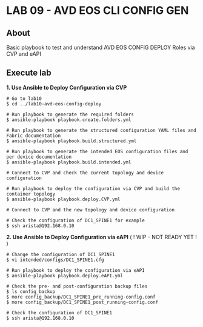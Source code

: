 # LAB 09 - AVD EOS CLI CONFIG GEN

## About

Basic playbook to test and understand AVD EOS CONFIG DEPLOY Roles via CVP and eAPI

## Execute lab

__1. Use Ansible to Deploy Configuration via CVP__

```shell
# Go to lab10
$ cd ../lab10-avd-eos-config-deploy

# Run playbook to generate the required folders
$ ansible-playbook playbook.create.folders.yml

# Run playbook to generate the structured configuration YAML files and Fabric documentation
$ ansible-playbook playbook.build.structured.yml

# Run playbook to generate the intended EOS configuration files and per device documentation
$ ansible-playbook playbook.build.intended.yml

# Connect to CVP and check the current topology and device configuration

# Run playbook to deploy the configuration via CVP and build the container topology
$ ansible-playbook playbook.deploy.CVP.yml

# Connect to CVP and the new topology and device configuration

# Check the configuration of DC1_SPINE1 for example
$ ssh arista@192.168.0.10

```

__2. Use Ansible to Deploy Configuration via eAPI__ ( ! WIP - NOT READY YET ! )

```shell
# Change the configuration of DC1_SPINE1
$ vi intended/configs/DC1_SPINE1.cfg

# Run playbook to deploy the configuration via eAPI
$ ansible-playbook playbook.deploy.eAPI.yml

# Check the pre- and post-configuration backup files
$ ls config_backup
$ more config_backup/DC1_SPINE1_pre_running-config.conf
$ more config_backup/DC1_SPINE1_post_running-config.conf

# Check the configuration of DC1_SPINE1
$ ssh arista@192.168.0.10
```